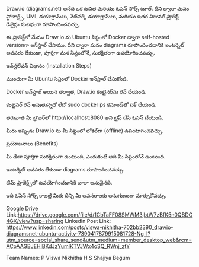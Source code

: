 Draw.io (diagrams.net) అనేది ఒక ఉచిత మరియు ఓపెన్ సోర్స్ టూల్. దీని ద్వారా మనం ఫ్లోచార్ట్స్, UML డయాగ్రామ్‌లు, నెట్‌వర్క్ డయాగ్రామ్‌లు, మరియు ఇతర విజువల్ ప్రాజెక్ట్ డిజైన్లు సులభంగా రూపొందించవచ్చు.

ఈ ప్రాజెక్ట్‌లో మేము Draw.io ను Ubuntu సిస్టంలో Docker ద్వారా self-hosted versionగా ఇన్‌స్టాల్ చేసాము. దీని ద్వారా మనం diagrams రూపొందించడానికి ఇంటర్నెట్ అవసరం లేకుండా, పూర్తిగా మన సిస్టంలోనే, సురక్షితంగా ఉపయోగించవచ్చు.

ఇన్‌స్టలేషన్ విధానం (Installation Steps)

ముందుగా మీ Ubuntu సిస్టంలో Docker ఇన్‌స్టాల్ చేసుకోండి.

Docker ఇన్‌స్టాల్ అయిన తర్వాత, Draw.io కంటైనర్‌ను రన్ చేయండి.

కంటైనర్ రన్ అవుతున్నదో లేదో sudo docker ps కమాండ్‌తో చెక్ చేయండి.

తరువాత మీ బ్రౌజర్‌లో http://localhost:8080
 అని టైప్ చేసి ఓపెన్ చేయండి.

మీరు ఇప్పుడు Draw.io ను మీ సిస్టంలో లోకల్‌గా (offline) ఉపయోగించవచ్చు.

ప్రయోజనాలు (Benefits)

మీ డేటా పూర్తిగా సురక్షితంగా ఉంటుంది, ఎందుకంటే అది మీ సిస్టంలోనే ఉంటుంది.

ఇంటర్నెట్ అవసరం లేకుండా diagrams రూపొందించవచ్చు.

టీమ్ ప్రాజెక్ట్స్‌లో ఉపయోగించడానికి చాలా అనువైనది.

ఇది ఓపెన్ సోర్స్ కాబట్టి మీరు దీన్ని మీ అవసరాలకు అనుగుణంగా మార్చుకోవచ్చు.


Google Drive Link:https://drive.google.com/file/d/1CbTaFF08SMWM3jbtW7zBfK5n0QBDG4GX/view?usp=sharing
LinkedIn Post Link: https://www.linkedin.com/posts/viswa-nikhitha-702bb2390_drawio-diagramsnet-ubuntu-activity-7390417879915081728-Ng_I?utm_source=social_share_send&utm_medium=member_desktop_web&rcm=ACoAAGBJEHIBKdJzYumIKTVJWx4oSQ_RWnj_ztY

Team Names:
P Viswa Nikhitha
H S Shajiya Begum
